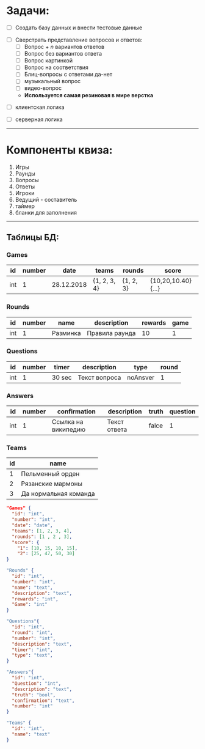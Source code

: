 # Задачи:

- [ ] Создать базу данных и внести тестовые данные


* [ ] Сверстрать представление вопросов и ответов:
  - [ ] Вопрос + *n* вариантов ответов
  - [ ] Вопрос без вариантов ответа
  - [ ] Вопрос картинкой
  - [ ] Вопрос на соответствия
  - [ ] Блиц-вопросы с ответами да-нет
  - [ ] музыкальный вопрос
  - [ ] видео-вопрос
  - **Используется самая резиновая в мире верстка**


- [ ] клиентская логика

- [ ] серверная логика

****

# Компоненты квиза:

1. Игры
1. Раунды
1. Вопросы
1. Ответы
1. Игроки
1. Ведущий - составитель
1. таймер
1. бланки для заполнения


****

## Таблицы БД:

### Games
id | number |   date   |    teams   |  rounds | score
---|--------|----------|------------|---------|-------
int|   1    |28.12.2018|{1, 2, 3, 4}|{1, 2, 3}|{10,20,10.40}{...}

### Rounds
id | number |   name   | description  |rewards| game
---|--------|----------|--------------|-------|-------
int|   1    | Разминка |Правила раунда|   10  |1

### Questions
id | number |  timer | description |  type  | round
---|--------|--------|-------------|--------|-------
int|   1    | 30 sec |Текст вопроса|noAnsver|1

### Answers
id | number |    confirmation    | description |truth| question
---|--------|--------------------|-------------|-----|-------
int|   1    |Ссылка на википедию |Текст ответа |falce|1

### Teams
id | name
---|--------
1  |Пельменный орден
2  |Рязанские мармоны
3  |Да нормальная команда

``` json
"Games" {
  "id": "int",
  "number": "int",
  "date": "date",
  "teams": [1, 2, 3, 4],
  "rounds": [1 , 2 , 3],
  "score": {
    "1": [10, 15, 10, 15],
    "2": [25, 47, 50, 30]
}

"Rounds" {
  "id": "int",
  "number": "int",
  "name": "text",
  "description": "text",
  "rewards": "int",
  "Game": "int"
}

"Questions"{
  "id": "int",
  "round": "int",
  "number": "int",
  "description": "text",
  "timer": "int",
  "type": "text",
}

"Answers"{
  "id": "int",
  "Question": "int",
  "description": "text",
  "truth": "bool",
  "confirmation": "text",
  "number": "int"
}

"Teams" {
  "id": "int",
  "name": "text"
}
```
